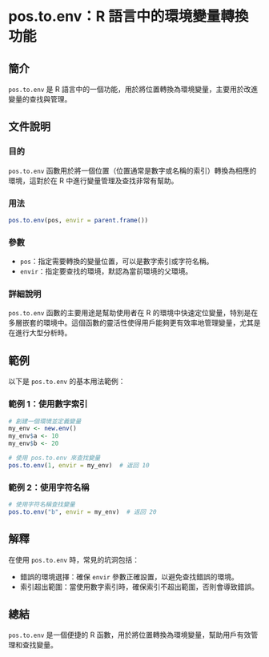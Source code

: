 <!--
Meta Description: # pos.to.env：R 語言中的環境變量轉換功能 ## 簡介 `pos.to.env` 是 R 語言中的一個功能，用於將位置轉換為環境變量，主要用於改進變量的查找與管理。 ## 文件說明 ### 目的 `pos.to.env` 函數用於將一個位置（位置通常是數字或名稱的索引）轉換為相應的環境，...
Meta Keywords: pos, env, envir, my_env, 用於將位置轉換為環境變量
-->

# pos.to.env：R 語言中的環境變量轉換功能

## 簡介
`pos.to.env` 是 R 語言中的一個功能，用於將位置轉換為環境變量，主要用於改進變量的查找與管理。

## 文件說明
### 目的
`pos.to.env` 函數用於將一個位置（位置通常是數字或名稱的索引）轉換為相應的環境，這對於在 R 中進行變量管理及查找非常有幫助。

### 用法
```R
pos.to.env(pos, envir = parent.frame())
```

### 參數
- `pos`：指定需要轉換的變量位置，可以是數字索引或字符名稱。
- `envir`：指定要查找的環境，默認為當前環境的父環境。

### 詳細說明
`pos.to.env` 函數的主要用途是幫助使用者在 R 的環境中快速定位變量，特別是在多層嵌套的環境中。這個函數的靈活性使得用戶能夠更有效率地管理變量，尤其是在進行大型分析時。

## 範例
以下是 `pos.to.env` 的基本用法範例：

### 範例 1：使用數字索引
```R
# 創建一個環境並定義變量
my_env <- new.env()
my_env$a <- 10
my_env$b <- 20

# 使用 pos.to.env 來查找變量
pos.to.env(1, envir = my_env)  # 返回 10
```

### 範例 2：使用字符名稱
```R
# 使用字符名稱查找變量
pos.to.env("b", envir = my_env)  # 返回 20
```

## 解釋
在使用 `pos.to.env` 時，常見的坑洞包括：
- 錯誤的環境選擇：確保 `envir` 參數正確設置，以避免查找錯誤的環境。
- 索引超出範圍：當使用數字索引時，確保索引不超出範圍，否則會導致錯誤。

## 總結
`pos.to.env` 是一個便捷的 R 函數，用於將位置轉換為環境變量，幫助用戶有效管理和查找變量。